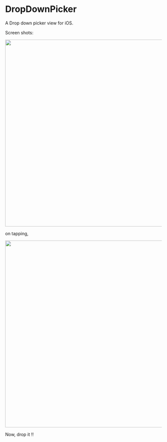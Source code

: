 DropDownPicker
==============

A Drop down picker view for iOS.

Screen shots:

<img width=600 src="https://raw.github.com/ajithrnayak/DropDownPicker/master/README/Dropdown.png"/>


on tapping,

<img width=600 src="https://raw.github.com/ajithrnayak/DropDownPicker/master/README/drop.png"/>


Now, drop it !!
